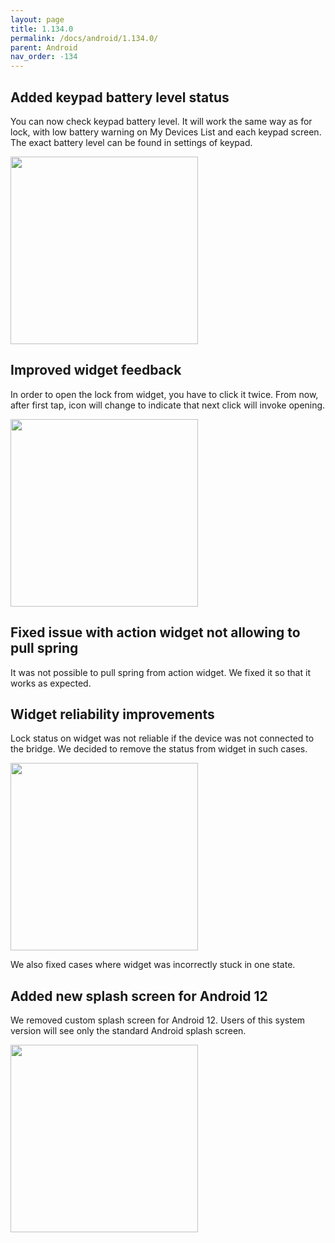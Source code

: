```yaml
---
layout: page
title: 1.134.0
permalink: /docs/android/1.134.0/
parent: Android
nav_order: -134
---
```


## Added keypad battery level status
You can now check keypad battery level. It will work the same way as for lock, with low battery warning on My Devices List and each keypad screen.
The exact battery level can be found in settings of keypad.

<img src="/tedee-release-notes/docs/android/assets/keypad_battery.gif" width="300">


## Improved widget feedback
In order to open the lock from widget, you have to click it twice. From now, after first tap, icon will change to indicate that next click will invoke opening.

<img src="/tedee-release-notes/docs/android/assets/widget_second_tap.gif" width="300">

## Fixed issue with action widget not allowing to pull spring
It was not possible to pull spring from action widget. We fixed it so that it works as expected.

## Widget reliability improvements
Lock status on widget was not reliable if the device was not connected to the bridge. We decided to remove the status from widget in such cases.

<img src="/tedee-release-notes/docs/android/assets/no_state_widget.png" width="300">

We also fixed cases where widget was incorrectly stuck in one state.

## Added new splash screen for Android 12
We removed custom splash screen for Android 12. Users of this system version will see only the standard Android splash screen.

<img src="/tedee-release-notes/docs/android/assets/splash_screen_12.gif" width="300">
